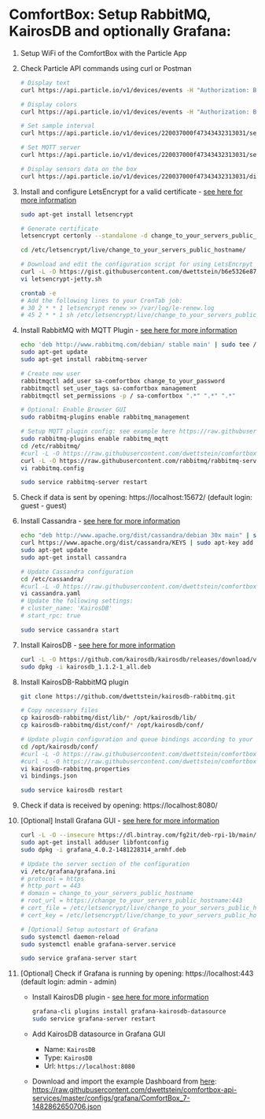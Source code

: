 # ComfortBox: Setup RabbitMQ, KairosDB and optionally Grafana:

1. Setup WiFi of the ComfortBox with the Particle App
2. Check Particle API commands using curl or Postman

    ```bash
    # Display text
    curl https://api.particle.io/v1/devices/events -H "Authorization: Bearer enter_Particle_token_here" -d "name=220037000f47343432313031/display" -d "data=HelloWorld!" -d "private=false" -d "ttl=60"

    # Display colors
    curl https://api.particle.io/v1/devices/events -H "Authorization: Bearer enter_Particle_token_here" -d "name=220037000f47343432313031/led" -d "data=/////wAAAP8AAAD/AAAAAAAAAAAAAAAAAAAAAAAAAAAAAAAAAAAAAAAAAAAAAAAAAAAAAAAAAAAAAAAAAAAAAAAAAAAAAAAA" -d "private=false" -d "ttl=60"

    # Set sample interval
    curl https://api.particle.io/v1/devices/220037000f47343432313031/set_interval -H "Authorization: Bearer enter_Particle_token_here" -d "arg=5000"

    # Set MQTT server
    curl https://api.particle.io/v1/devices/220037000f47343432313031/set_host -H "Authorization: Bearer enter_Particle_token_here" -d "arg=192.168.1.116:1883"

    # Display sensors data on the box
    curl https://api.particle.io/v1/devices/220037000f47343432313031/displayData -H "Authorization: Bearer enter_Particle_token_here" -d "arg="

    ```
3. Install and configure LetsEncrypt for a valid certificate - [see here for more information](https://letsencrypt.org/getting-started/)

    ```bash
    sudo apt-get install letsencrypt

    # Generate certificate
    letsencrypt certonly --standalone -d change_to_your_servers_public_hostname

    cd /etc/letsencrypt/live/change_to_your_servers_public_hostname/

    # Download and edit the configuration script for using LetsEncrpyt with Jetty
    curl -L -O https://gist.githubusercontent.com/dwettstein/b6e5326e87550a30ea5c104f95436793/raw/ace7aea4dec40b260f58bb6af065bb912a35fc08/letsencrypt-jetty.sh
    vi letsencrypt-jetty.sh

    crontab -e
    # Add the following lines to your CronTab job:
    # 30 2 * * 1 letsencrypt renew >> /var/log/le-renew.log
    # 45 2 * * 1 sh /etc/letsencrypt/live/change_to_your_servers_public_hostname/letsencrypt-jetty.sh >> /var/log/le-renew.log
    ```
4. Install RabbitMQ with MQTT Plugin - [see here for more information](https://www.rabbitmq.com/install-debian.html)

    ```bash
    echo 'deb http://www.rabbitmq.com/debian/ stable main' | sudo tee /etc/apt/sources.list.d/rabbitmq.list
    sudo apt-get update
    sudo apt-get install rabbitmq-server

    # Create new user
    rabbitmqctl add_user sa-comfortbox change_to_your_password
    rabbitmqctl set_user_tags sa-comfortbox management
    rabbitmqctl set_permissions -p / sa-comfortbox ".*" ".*" ".*"

    # Optional: Enable Browser GUI
    sudo rabbitmq-plugins enable rabbitmq_management

    # Setup MQTT plugin config: see example here https://raw.githubusercontent.com/rabbitmq/rabbitmq-server/stable/docs/rabbitmq.config.example
    sudo rabbitmq-plugins enable rabbitmq_mqtt
    cd /etc/rabbitmq/
    #curl -L -O https://raw.githubusercontent.com/dwettstein/comfortbox-api-services/master/configs/rabbitmq/rabbitmq.config
    curl -L -O https://raw.githubusercontent.com/rabbitmq/rabbitmq-server/stable/docs/rabbitmq.config.example > rabbitmq.config
    vi rabbitmq.config

    sudo service rabbitmq-server restart
    ```
5. Check if data is sent by opening: https://localhost:15672/ (default login: guest - guest)
6. Install Cassandra - [see here for more information](https://cassandra.apache.org/download/)

    ```bash
    echo "deb http://www.apache.org/dist/cassandra/debian 30x main" | sudo tee -a /etc/apt/sources.list.d/cassandra.sources.list
    curl https://www.apache.org/dist/cassandra/KEYS | sudo apt-key add -
    sudo apt-get update
    sudo apt-get install cassandra

    # Update Cassandra configuration
    cd /etc/cassandra/
    #curl -L -O https://raw.githubusercontent.com/dwettstein/comfortbox-api-services/master/configs/cassandra/cassandra.yaml
    vi cassandra.yaml
    # Update the following settings:
    # cluster_name: 'KairosDB'
    # start_rpc: true

    sudo service cassandra start
    ```
7. Install KairosDB - [see here for more information](https://kairosdb.github.io/docs/build/html/index.html)

    ```bash
    curl -L -O https://github.com/kairosdb/kairosdb/releases/download/v1.1.2/kairosdb_1.1.2-1_all.deb
    sudo dpkg -i kairosdb_1.1.2-1_all.deb
    ```
8. Install KairosDB-RabbitMQ plugin

    ```bash
    git clone https://github.com/dwettstein/kairosdb-rabbitmq.git

    # Copy necessary files
    cp kairosdb-rabbitmq/dist/lib/* /opt/kairosdb/lib/
    cp kairosdb-rabbitmq/dist/conf/* /opt/kairosdb/conf/

    # Update plugin configuration and queue bindings according to your RabbitMQ setup
    cd /opt/kairosdb/conf/
    #curl -L -O https://raw.githubusercontent.com/dwettstein/comfortbox-api-services/master/configs/kairosdb-rabbitmq/kairosdb-rabbitmq.properties
    #curl -L -O https://raw.githubusercontent.com/dwettstein/comfortbox-api-services/master/configs/kairosdb-rabbitmq/bindings.json
    vi kairosdb-rabbitmq.properties
    vi bindings.json

    sudo service kairosdb restart
    ```
9. Check if data is received by opening: https://localhost:8080/
10. [Optional] Install Grafana GUI - [see here for more information](http://docs.grafana.org/installation/debian/)

    ```bash
    curl -L -O --insecure https://dl.bintray.com/fg2it/deb-rpi-1b/main/g/grafana_4.0.2-1481228314_armhf.deb
    sudo apt-get install adduser libfontconfig
    sudo dpkg -i grafana_4.0.2-1481228314_armhf.deb

    # Update the server section of the configuration
    vi /etc/grafana/grafana.ini
    # protocol = https
    # http_port = 443
    # domain = change_to_your_servers_public_hostname
    # root_url = https://change_to_your_servers_public_hostname:443
    # cert_file = /etc/letsencrypt/live/change_to_your_servers_public_hostname/cert.pem
    # cert_key = /etc/letsencrypt/live/change_to_your_servers_public_hostname/privkey.pem

    # [Optional] Setup autostart of Grafana
    sudo systemctl daemon-reload
    sudo systemctl enable grafana-server.service

    sudo service grafana-server start
    ```
11. [Optional] Check if Grafana is running by opening: https://localhost:443 (default login: admin - admin)
    - Install KairosDB plugin - [see here for more information](https://grafana.net/plugins/grafana-kairosdb-datasource)

        ```bash
        grafana-cli plugins install grafana-kairosdb-datasource
        sudo service grafana-server restart
        ```
    - Add KairosDB datasource in Grafana GUI
        - Name: `KairosDB`
        - Type: `KairosDB`
        - Url: `https://localhost:8080`
    - Download and import the example Dashboard from [here](https://github.com/dwettstein/comfortbox-api-services/raw/master/configs/grafana/ComfortBox_7-1482862650706.json): https://raw.githubusercontent.com/dwettstein/comfortbox-api-services/master/configs/grafana/ComfortBox_7-1482862650706.json
